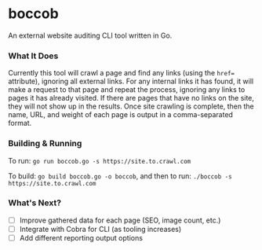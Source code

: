 # boccob
An external website auditing CLI tool written in Go.

### What It Does
Currently this tool will crawl a page and find any links (using the `href=` attribute), ignoring all external links. For any internal links it has found, it will make a request to that page and repeat the process, ignoring any links to pages it has already visited. If there are pages that have no links on the site, they will not show up in the results. Once site crawling is complete, then the name, URL, and weight of each page is output in a comma-separated format. 

### Building & Running
To run: `go run boccob.go -s https://site.to.crawl.com`

To build: `go build boccob.go -o boccob`, and then to run: `./boccob -s https://site.to.crawl.com`

### What's Next?
- [ ] Improve gathered data for each page (SEO, image count, etc.)
- [ ] Integrate with Cobra for CLI (as tooling increases)
- [ ] Add different reporting output options

